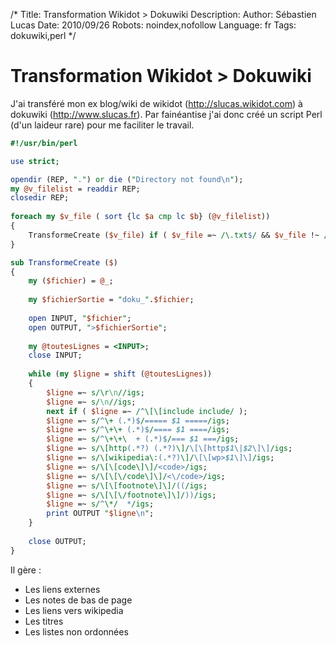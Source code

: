 /*
Title: Transformation Wikidot > Dokuwiki
Description: 
Author: Sébastien Lucas
Date: 2010/09/26
Robots: noindex,nofollow
Language: fr
Tags: dokuwiki,perl
*/
# Transformation Wikidot > Dokuwiki

J'ai transféré mon ex blog/wiki de wikidot (http://slucas.wikidot.com) à dokuwiki (http://www.slucas.fr). Par fainéantise j'ai donc créé un script Perl (d'un laideur rare) pour me faciliter le travail.

```perl
#!/usr/bin/perl

use strict;

opendir (REP, ".") or die ("Directory not found\n");
my @v_filelist = readdir REP;
closedir REP;
    
foreach my $v_file ( sort {lc $a cmp lc $b} (@v_filelist))
{
    TransformeCreate ($v_file) if ( $v_file =~ /\.txt$/ && $v_file !~ /^doku/ );
}

sub TransformeCreate ($)
{
    my ($fichier) = @_;
    
    my $fichierSortie = "doku_".$fichier;
       
    open INPUT, "$fichier";
    open OUTPUT, ">$fichierSortie";
    
    my @toutesLignes = <INPUT>;
    close INPUT;
    
    while (my $ligne = shift (@toutesLignes))
    {
        $ligne =~ s/\r\n//igs;
        $ligne =~ s/\n//igs;
        next if ( $ligne =~ /^\[\[include include/ );
        $ligne =~ s/^\+ (.*)$/===== $1 =====/igs;
        $ligne =~ s/^\+\+ (.*)$/==== $1 ====/igs;
        $ligne =~ s/^\+\+\  + (.*)$/=== $1 ===/igs;
        $ligne =~ s/\[http(.*?) (.*?)\]/\[\[http$1\|$2\]\]/igs;
        $ligne =~ s/\[wikipedia\:(.*?)\]/\[\[wp>$1\]\]/igs;
        $ligne =~ s/\[\[code\]\]/<code>/igs;
        $ligne =~ s/\[\[\/code\]\]/<\/code>/igs;
        $ligne =~ s/\[\[footnote\]\]/((/igs;
        $ligne =~ s/\[\[\/footnote\]\]/))/igs;
        $ligne =~ s/^\*/  */igs;
        print OUTPUT "$ligne\n"; 
    }
    
    close OUTPUT;
}
```
Il gère :
*	Les liens externes
*	Les notes de bas de page
*	Les liens vers wikipedia
*	Les titres
*	Les listes non ordonnées


